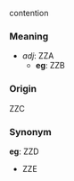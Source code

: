 contention
### Meaning
+ _adj_: ZZA
	+ __eg__: ZZB

### Origin

ZZC

### Synonym

__eg__: ZZD

+ ZZE


